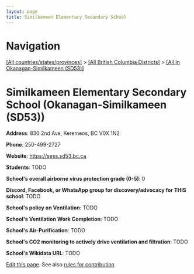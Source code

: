 ```yaml
---
layout: page
title: Similkameen Elementary Secondary School
---
```

# Navigation

[[All countries/states/provinces]](../../..) > [[All British Columbia Districts]](../..) > [[All In Okanagan-Similkameen (SD53)]](..)

# Similkameen Elementary Secondary School (Okanagan-Similkameen (SD53))

**Address**: 830 2nd Ave, Keremeos, BC V0X 1N2

**Phone**: 250-499-2727

**Website**: <https://sess.sd53.bc.ca>

**Students**: TODO

**School's overall airborne virus protection grade (0-5)**: 0

**Discord, Facebook, or WhatsApp group for discovery/advocacy for THIS school**: TODO

**School's policy on Ventilation**: TODO

**School's Ventilation Work Completion**: TODO

**School's Air-Purification**: TODO

**School's CO2 monitoring to actively drive ventilation and filtration**: TODO

**School's Wikidata URL**: TODO


[Edit this page](https://github.com/ventilate-schools/BC/edit/main/./Okanagan-Similkameen_(SD53)/Similkameen_Elementary_Secondary_School.md). See also [rules for contribution](../../../contribution-rules/)
